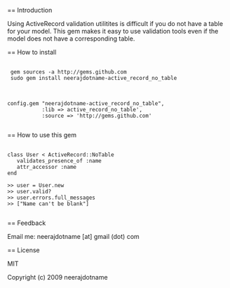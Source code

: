 == Introduction

Using ActiveRecord validation utilitites is difficult if you do not have a table for your model. This gem makes it easy to use validation tools even if the model does not have a corresponding table. 

== How to install

<pre>
  <code>
 gem sources -a http://gems.github.com
 sudo gem install neerajdotname-active_record_no_table
  </code>
</pre>

<pre>
  <code>
config.gem "neerajdotname-active_record_no_table", 
           :lib => active_record_no_table',
           :source => 'http://gems.github.com'                                        
  </code>
</pre>


== How to use this gem

<pre>
  <code>
class User < ActiveRecord::NoTable
   validates_presence_of :name
   attr_accessor :name
end

>> user = User.new
>> user.valid?
>> user.errors.full_messages
>> ["Name can't be blank"]
  </code>
</pre>  


== Feedback

Email me: neerajdotname [at] gmail (dot) com

== License

MIT

Copyright (c) 2009 neerajdotname
